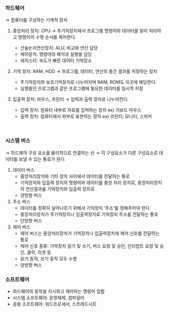 ### **하드웨어**

→ 컴퓨터를 구성하는 기계적 장치

1. 중앙처리 장치: CPU
   → 주기억장치에서 프로그램 명령어와 데이터를 읽어 처리하고 명령어의 수행 순서를 제어한다.

   - 산술논리연산장치: ALU, 비교와 연산 담당
   - 제어장치: 명령어의 해석과 실행을 담당
   - 레지스터: 속도가 빠른 데이터 기억장소

2. 기억 장치: RAM, HDD
   → 프로그램, 데이터, 연산의 중간 결과를 저장하는 장치
   - 주기억장치와 보조기억장치로 나누어지며 RAM, ROM도 이곳에 해당한다.
   - 실행중인 프로그램과 같은 프로그램에 필요한 데이터를 일시적 저장
3. 입출력 장치: 마우스, 프린터
   → 입력과 출력 장치로 나누어진다.

   - 입력 장치: 컴퓨터 내부로 자료를 입력하는 장치 ex) 키보드 마우스
   - 출력 장치: 컴퓨터에서 외부로 표현하는 장치 ex) 프린터, 모니터, 스피커

<br />

### 시스템 버스

→ 하드웨어 구성 요소를 물리적으로 연결하는 선
→ 각 구성요소가 다른 구성요소로 데이터를 보낼 수 있는 통로가 된다.
<br />

1. 데이터 버스
   - 중앙처리장치와 기타 장치 사이에서 데이터를 전달하는 통로
   - 기억장치와 입출력 장치의 명령어와 데이터를 중앙 처리 장치로, 중앙처리장치의 연산결과를 기억장치와 입출력 장치로
   - 양방향 버스<br />
2. 주소 버스
   - 데이터를 정확히 실어나르기 위해서 기억장치 ‘주소’를 정해주어야 한다.
   - 중앙처리장치가 주기억장치나 입출력장치로 기억장치 주소를 전달하는 통로
   - 단방향 버스<br />
3. 제어 버스
   - 제어 버스는 중앙처리장치가 기억장치나 입출력장치에 제어 신호를 전달하는 통로
   - 제어 신호 종류: 기억장치 읽기 및 쓰기, 버스 요청 및 승인, 인터럽트 요청 및 승인, 클락, 리셋 등
   - 읽기 동작, 쓰기 동작 모두 수행
   - 양방향 버스
     <br />

### **소프트웨어**

- 하드웨어의 동작을 지시하고 제어하는 명령어 집합
- 시스템 소프트웨어: 운영체제, 컴파일러
- 응용 소프트웨어: 워드프로세서, 스프레드시트
